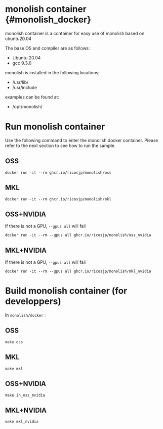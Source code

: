 # monolish container {#monolish_docker}
monolish container is a container for easy use of monolish based on ubuntu20.04

The base OS and compiler are as follows:
- Ubuntu 20.04
- gcc 9.3.0

monolish is installed in the following locations:
- /usr/lib/
- /usr/include

examples can be found at:
- /opt/monolish/

# Run monolish container
Use the following command to enter the monolish docker container.
Please refer to the next section to see how to run the sample.

## OSS

```
docker run -it --rm ghcr.io/ricosjp/monolish/oss
```

## MKL

```
docker run -it --rm ghcr.io/ricosjp/monolish/mkl
```

## OSS+NVIDIA

If there is not a GPU, `--gpus all` will fail

```
docker run -it --rm --gpus all ghcr.io/ricosjp/monolish/oss_nvidia
```

## MKL+NVIDIA

If there is not a GPU, `--gpus all` will fail

```
docker run -it --rm --gpus all ghcr.io/ricosjp/monolish/mkl_nvidia
```

# Build monolish container (for developpers)
In `monolish/docker` : 

## OSS

```
make oss
```

## MKL

```
make mkl
```

## OSS+NVIDIA

```
make in_oss_nvidia
```

## MKL+NVIDIA

```
make mkl_nvidia
```
